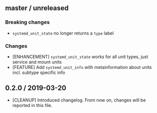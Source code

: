 ## master / unreleased

### **Breaking changes**

* `systemd_unit_state` no longer returns a `type` label

### Changes

* [ENHANCEMENT] `systemd_unit_state` works for all unit types, just service and mount units
* [FEATURE] Add `systemd_unit_info` with metainformation about units incl. subtype specific info

## 0.2.0 / 2019-03-20

* [CLEANUP] Introduced changelog. From now on, changes will be reported in this file.
